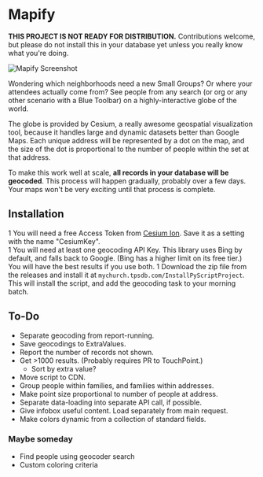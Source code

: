 # Mapify

**THIS PROJECT IS NOT READY FOR DISTRIBUTION.** Contributions welcome, but please do not install this in your 
database yet unless you really know what you're doing. 

![Mapify Screenshot](https://github.com/TenthPres/TouchPointScripts/blob/master/.documentation/MapifyScreenshot.png?raw=true)

Wondering which neighborhoods need a new Small Groups?  Or where your attendees actually come from?  See 
people from any search (or org or any other scenario with a Blue Toolbar) on a highly-interactive globe of the 
world.

The globe is provided by Cesium, a really awesome geospatial visualization tool, because it handles large and 
dynamic datasets better than Google Maps.  Each unique address will be represented by a dot on the map, and the
size of the dot is proportional to the number of people within the set at that address. 

To make this work well at scale, **all records in your database will be geocoded**.  This process will happen
gradually, probably over a few days.  Your maps won't be very exciting until that process is complete. 

## Installation
1 You will need a free Access Token from [Cesium Ion](https://cesium.com/ion/tokens).  Save it as a setting with 
	the name "CesiumKey".  
1 You will need at least one geocoding API Key.  This library uses Bing by default, and falls back to Google. (Bing
	has a higher limit on its free tier.) You will have the best results if you use both. 
1 Download the zip file from the releases and install it at `mychurch.tpsdb.com/InstallPyScriptProject`.  This will 
	install the script, and add the geocoding task to your morning batch.  


## To-Do
- Separate geocoding from report-running.
- Save geocodings to ExtraValues.
- Report the number of records not shown. 
- Get >1000 results.  (Probably requires PR to TouchPoint.) 
	- Sort by extra value?
- Move script to CDN. 
- Group people within families, and families within addresses. 
- Make point size proportional to number of people at address. 
- Separate data-loading into separate API call, if possible. 
- Give infobox useful content.  Load separately from main request. 
- Make colors dynamic from a collection of standard fields.


### Maybe someday
- Find people using geocoder search
- Custom coloring criteria